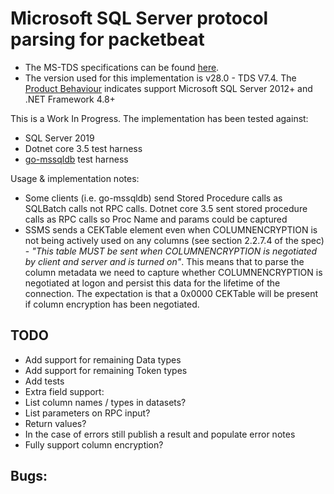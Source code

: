 # Microsoft SQL Server protocol parsing for packetbeat

 - The MS-TDS specifications can be found [here](https://docs.microsoft.com/en-us/openspecs/windows_protocols/ms-tds).
 - The version used for this implementation is v28.0 - TDS V7.4. The [Product Behaviour](https://docs.microsoft.com/en-us/openspecs/windows_protocols/ms-tds/135d0ebe-5c4c-4a94-99bf-1811eccb9f4a) indicates support Microsoft SQL Server 2012+ and .NET Framework 4.8+

This is a Work In Progress. The implementation has been tested against:
 - SQL Server 2019
 - Dotnet core 3.5 test harness
 - [go-mssqldb](https://github.com/denisenkom/go-mssqldb) test harness

Usage & implementation notes:
 - Some clients (i.e. go-mssqldb) send Stored Procedure calls as SQLBatch calls not RPC calls. Dotnet core 3.5 sent stored procedure calls as RPC calls so Proc Name and params could be captured
 - SSMS sends a CEKTable element even when COLUMNENCRYPTION is not being actively used on any columns (see section 2.2.7.4 of the spec) - _"This table MUST be sent when COLUMNENCRYPTION is negotiated by client and server and is turned on"_. This means that to parse the column metadata we need to capture whether COLUMNENCRYPTION is negotiated at logon and persist this data for the lifetime of the connection. The expectation is that a 0x0000 CEKTable will be present if column encryption has been negotiated.  

## TODO
 - Add support for remaining Data types
 - Add support for remaining Token types
 - Add tests
 - Extra field support:
  - List column names / types in datasets?
  - List parameters on RPC input?
  - Return values?
  - In the case of errors still publish a result and populate error notes
 - Fully support column encryption?
 
## Bugs: